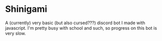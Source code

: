 # Shinigami

A (currently) very basic (but also cursed???) discord bot I made with javascript.
I'm pretty busy with school and such, so progress on this bot is very slow.